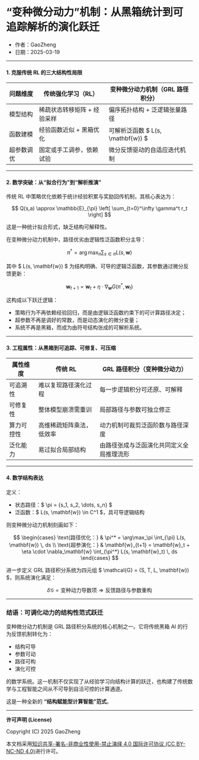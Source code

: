 # **“变种微分动力”机制：从黑箱统计到可追踪解析的演化跃迁**

- 作者：GaoZheng
- 日期：2025-03-19

---

#### **1. 克服传统 RL 的三大结构性局限**

| 问题维度     | 传统强化学习（RL）                        | 变种微分动力机制（GRL 路径积分）                    |
|--------------|-------------------------------------------|------------------------------------------------------|
| 模型结构     | 稀疏状态转移矩阵 + 经验采样              | 偏序拓扑结构 + 泛逻辑张量路径                       |
| 函数建模     | 经验函数近似 + 黑箱优化                   | 可解析泛函数 $ L(s, \mathbf{w}) $                 |
| 超参数调优   | 固定或手工调参，依赖试验                 | 微分反馈驱动的自适应迭代机制                       |

---

#### **2. 数学突破：从“拟合行为”到“解析推演”**

传统 RL 中策略优化依赖于统计经验积累与奖励回传机制，其核心表达为：

$$
Q(s,a) \approx \mathbb{E}_{\pi} \left[ \sum_{t=0}^\infty \gamma^t r_t \right]
$$

这是一种统计拟合形式，缺乏结构可解释性。

在变种微分动力机制中，路径优劣由逻辑性泛函数积分主导：

$$
\pi^* = \arg\max_{\pi} \sum_{s \in \pi} L(s, \mathbf{w})
$$

其中 $ L(s, \mathbf{w}) $ 为结构明确、可导的逻辑泛函数，其参数通过微分反馈更新：

$$
\mathbf{w}_{t+1} = \mathbf{w}_t + \eta \cdot \nabla_\mathbf{w} G(\pi^*, \mathbf{w}_t)
$$

这构成以下跃迁逻辑：

- 策略行为不再依赖经验回归，而是由逻辑泛函数约束下的可计算路径决定；
- 超参数不再是调好的常数，而是动态演化的微分变量；
- 系统不再是黑箱，而成为由符号结构张成的可解析系统。

---

#### **3. 工程属性：从黑箱到可追踪、可修复、可压缩**

| 属性维度     | 传统 RL                          | GRL 路径积分（变种微分动力）               |
|--------------|----------------------------------|---------------------------------------------|
| 可追溯性     | 难以复现路径演化过程            | 每一步逻辑积分可还原、可解释               |
| 可修复性     | 整体模型崩溃需重训              | 局部路径与参数可独立修正                   |
| 算力可控性   | 高维稀疏矩阵乘法，低效率        | 动力机制可裁剪泛函阶数与路径深度           |
| 泛化能力     | 易过拟合局部结构                | 由路径张成与泛函演化共同定义全局推理流形   |

---

#### **4. 数学结构表达**

定义：

- 状态路径：$ \pi = \{s_1, s_2, \dots, s_n\} $
- 泛函数：$ L(s, \mathbf{w}) \in C^1 $，具可导逻辑结构

则变种微分动力机制刻画如下：

$$
\begin{cases}
\text{路径优化：} & \pi^* = \arg\max_\pi \int_{\pi} L(s, \mathbf{w}) \, ds \\
\text{超参演化：} & \mathbf{w}_{t+1} = \mathbf{w}_t + \eta \cdot \nabla_\mathbf{w} \int_{\pi^*} L(s, \mathbf{w}_t) \, ds
\end{cases}
$$

进一步定义 GRL 路径积分系统为四元组 $ \mathcal{G} = (S, T, L, \mathbf{w}) $，则系统演化满足：

$$
\delta \mathcal{G} = \text{变种动力导数项} \Rightarrow \text{反馈路径与参数重构}
$$

---

### **结语：可调化动力的结构性范式跃迁**

变种微分动力机制是 GRL 路径积分系统的核心机制之一。它将传统黑箱 AI 的行为反馈机制转化为：

- 结构可导  
- 参数可动  
- 路径可构  
- 演化可控  

的数学系统。这一机制不仅实现了从经验学习向结构计算的跃迁，也构建了传统数学与工程智能之间从不可导到自洽可控的计算通道。

这是一种全新的 **“结构赋能型计算智能”范式**。

---

**许可声明 (License)**

Copyright (C) 2025 GaoZheng 

本文档采用[知识共享-署名-非商业性使用-禁止演绎 4.0 国际许可协议 (CC BY-NC-ND 4.0)](https://creativecommons.org/licenses/by-nc-nd/4.0/deed.zh-Hans)进行许可。
